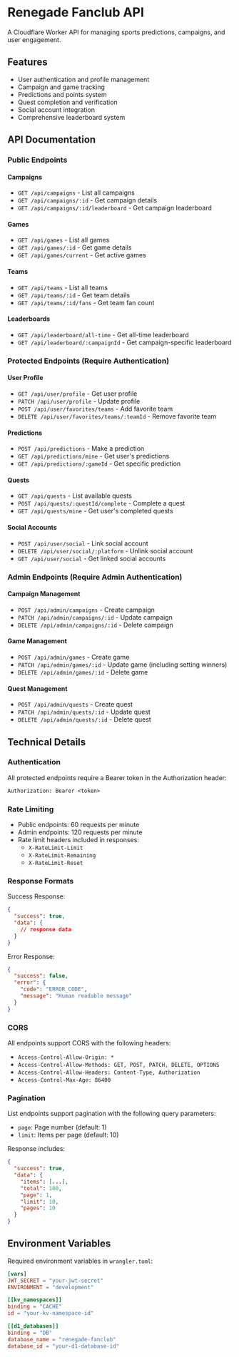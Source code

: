 # Renegade Fanclub API

A Cloudflare Worker API for managing sports predictions, campaigns, and user engagement.

## Features

- User authentication and profile management
- Campaign and game tracking
- Predictions and points system
- Quest completion and verification
- Social account integration
- Comprehensive leaderboard system

## API Documentation

### Public Endpoints

#### Campaigns

- `GET /api/campaigns` - List all campaigns
- `GET /api/campaigns/:id` - Get campaign details
- `GET /api/campaigns/:id/leaderboard` - Get campaign leaderboard

#### Games

- `GET /api/games` - List all games
- `GET /api/games/:id` - Get game details
- `GET /api/games/current` - Get active games

#### Teams

- `GET /api/teams` - List all teams
- `GET /api/teams/:id` - Get team details
- `GET /api/teams/:id/fans` - Get team fan count

#### Leaderboards

- `GET /api/leaderboard/all-time` - Get all-time leaderboard
- `GET /api/leaderboard/:campaignId` - Get campaign-specific leaderboard

### Protected Endpoints (Require Authentication)

#### User Profile

- `GET /api/user/profile` - Get user profile
- `PATCH /api/user/profile` - Update profile
- `POST /api/user/favorites/teams` - Add favorite team
- `DELETE /api/user/favorites/teams/:teamId` - Remove favorite team

#### Predictions

- `POST /api/predictions` - Make a prediction
- `GET /api/predictions/mine` - Get user's predictions
- `GET /api/predictions/:gameId` - Get specific prediction

#### Quests

- `GET /api/quests` - List available quests
- `POST /api/quests/:questId/complete` - Complete a quest
- `GET /api/quests/mine` - Get user's completed quests

#### Social Accounts

- `POST /api/user/social` - Link social account
- `DELETE /api/user/social/:platform` - Unlink social account
- `GET /api/user/social` - Get linked social accounts

### Admin Endpoints (Require Admin Authentication)

#### Campaign Management

- `POST /api/admin/campaigns` - Create campaign
- `PATCH /api/admin/campaigns/:id` - Update campaign
- `DELETE /api/admin/campaigns/:id` - Delete campaign

#### Game Management

- `POST /api/admin/games` - Create game
- `PATCH /api/admin/games/:id` - Update game (including setting winners)
- `DELETE /api/admin/games/:id` - Delete game

#### Quest Management

- `POST /api/admin/quests` - Create quest
- `PATCH /api/admin/quests/:id` - Update quest
- `DELETE /api/admin/quests/:id` - Delete quest

## Technical Details

### Authentication

All protected endpoints require a Bearer token in the Authorization header:

```txt
Authorization: Bearer <token>
```

### Rate Limiting

- Public endpoints: 60 requests per minute
- Admin endpoints: 120 requests per minute
- Rate limit headers included in responses:
  - `X-RateLimit-Limit`
  - `X-RateLimit-Remaining`
  - `X-RateLimit-Reset`

### Response Formats

Success Response:

```json
{
  "success": true,
  "data": {
    // response data
  }
}
```

Error Response:

```json
{
  "success": false,
  "error": {
    "code": "ERROR_CODE",
    "message": "Human readable message"
  }
}
```

### CORS

All endpoints support CORS with the following headers:

- `Access-Control-Allow-Origin: *`
- `Access-Control-Allow-Methods: GET, POST, PATCH, DELETE, OPTIONS`
- `Access-Control-Allow-Headers: Content-Type, Authorization`
- `Access-Control-Max-Age: 86400`

### Pagination

List endpoints support pagination with the following query parameters:

- `page`: Page number (default: 1)
- `limit`: Items per page (default: 10)

Response includes:

```json
{
  "success": true,
  "data": {
    "items": [...],
    "total": 100,
    "page": 1,
    "limit": 10,
    "pages": 10
  }
}
```

## Environment Variables

Required environment variables in `wrangler.toml`:

```toml
[vars]
JWT_SECRET = "your-jwt-secret"
ENVIRONMENT = "development"

[[kv_namespaces]]
binding = "CACHE"
id = "your-kv-namespace-id"

[[d1_databases]]
binding = "DB"
database_name = "renegade-fanclub"
database_id = "your-d1-database-id"

